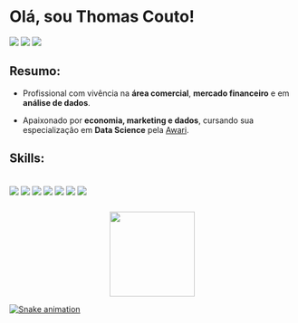# Olá, sou Thomas Couto!
<a href="https://www.linkedin.com/in/thomascouto01/" target="_blank"><img src="https://img.shields.io/badge/-LinkedIn-%230077B5?style=for-the-badge&logo=linkedin&logoColor=white" target="_blank"></a> 
<a href = "mailto:thomascouto.finance@gmail.com"><img src="https://img.shields.io/badge/-Gmail-B22222?style=for-the-badge&logo=gmail&logoColor=white" target="_blank"></a>
<a href="https://www.hackerrank.com/thomascouto_fin1" target="_blank"><img src="https://img.shields.io/badge/-Hackerrank-2EC866?style=for-the-badge&logo=HackerRank&logoColor=white" target="_blank"></a> 

## Resumo:
- Profissional com vivência na **área comercial**, **mercado financeiro** e em **análise de dados**.

- Apaixonado por **economia, marketing e dados**, cursando sua especialização em **Data Science** pela [Awari](https://awari.com.br/curso-data-science/).
  
## Skills:
<div style="display: inline_block"><br>
  <img align="center" src="https://img.shields.io/badge/MySQL-005C84?style=for-the-badge&logo=mysql&logoColor=white">
  <img align="center" src="https://img.shields.io/badge/PLSQL-A90533?style=for-the-badge&logo=oracle&logoColor=white">
  <img align="center" src="https://img.shields.io/badge/PostgreSQL-316192?style=for-the-badge&logo=postgresql&logoColor=white">
  <img align="center" src="https://img.shields.io/badge/SQL%20Server-B22222?style=for-the-badge&logo=microsoft%20sql%20server&logoColor=white">
  <img align="center" src="https://img.shields.io/badge/Python-3776AB?style=for-the-badge&logo=python&logoColor=white">
  <img align="center" src="https://img.shields.io/badge/PowerBI-F2C811?style=for-the-badge&logo=Power%20BI&logoColor=white">
  <img align="center" src="https://img.shields.io/badge/Tableau-E97627?style=for-the-badge&logo=Tableau&logoColor=white">
</div>

##

<div align="center">
  <a href="https://github.com/thomasgocouto">
  <img height="150em" src="https://github-readme-stats.vercel.app/api/top-langs/?username=thomasgocouto&layout=compact&theme=graywhite&hide_border=1&border_radius=0&custom_title=Linguagens Utilizadas:"/>
</div>
  
  ![Snake animation](https://github.com/thomasgocouto/thomasgocouto/blob/output/github-contribution-grid-snake.svg)



<!---
# Hi, I'm Fagner! :D

[![Github Badge](https://img.shields.io/badge/-Github-000?style=flat-square&logo=Github&logoColor=white&link=https://github.com/fagnerpsantos)](https://github.com/fagnerpsantos)
[![Linkedin Badge](https://img.shields.io/badge/-LinkedIn-blue?style=flat-square&logo=Linkedin&logoColor=white&link=https://www.linkedin.com/in/fagnerpsantos/)](https://www.linkedin.com/in/fagnerpsantos/)
[![Twitter Badge](https://img.shields.io/badge/-Twitter-1ca0f1?style=flat-square&labelColor=1ca0f1&logo=twitter&logoColor=white&link=https://twitter.com/fagnerpsantos)](https://twitter.com/fagnerpsantos)
[![Youtube Badge](https://img.shields.io/badge/-YouTube-ff0000?style=flat-square&labelColor=ff0000&logo=youtube&logoColor=white&link=https://www.youtube.com/user/TreinaWeb)](https://www.youtube.com/user/TreinaWeb)

### About me
I'm a {backend, frontend and mobile} developer and technical instructor at [@treinaweb](https://www.treinaweb.com.br/).

- [Courses](https://www.treinaweb.com.br/cursos-online?q=fagner+pinheiro) 👨🏼‍🏫 - It's are technical courses on many technologies, such as Django, Flask, Python, Kotlin, Flutter, Dart, Git and more
- [Blog](https://www.treinaweb.com.br/blog/author/fagner-pinheiro/) ✍🏼 - I'm write about many things.
- [Website](https://fagnerpsantos.dev/) 💻 - Working on it.
--->
